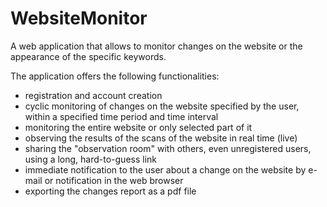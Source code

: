 # WebsiteMonitor
A web application that allows to monitor changes on the website or the appearance of the specific keywords.

The application offers the following functionalities:

* registration and account creation
* cyclic monitoring of changes on the website specified by the user, within a specified time period and time interval
* monitoring the entire website or only selected part of it
* observing the results of the scans of the website in real time (live)
* sharing the "observation room" with others, even unregistered users, using a long, hard-to-guess link
* immediate notification to the user about a change on the website by e-mail or notification in the web browser
* exporting the changes report as a pdf file
